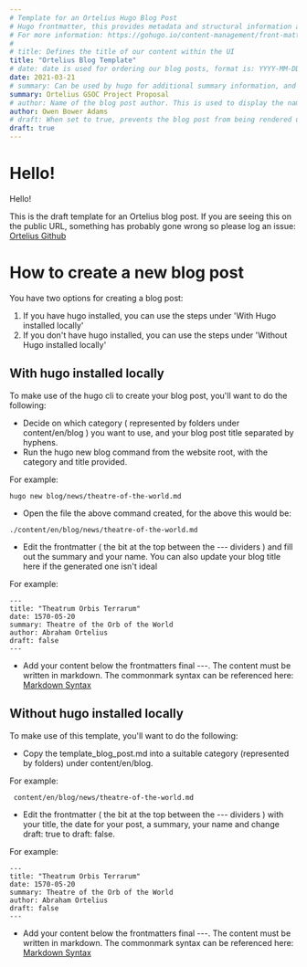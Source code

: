 ```yaml
---
# Template for an Ortelius Hugo Blog Post
# Hugo frontmatter, this provides metadata and structural information about our page
# For more information: https://gohugo.io/content-management/front-matter/
#
# title: Defines the title of our content within the UI
title: "Ortelius Blog Template" 
# date: date is used for ordering our blog posts, format is: YYYY-MM-DD
date: 2021-03-21
# summary: Can be used by hugo for additional summary information, and as the .Summary variable
summary: Ortelius GSOC Project Proposal
# author: Name of the blog post author. This is used to display the name ( or names ) at the top of a blog post
author: Owen Bower Adams
# draft: When set to true, prevents the blog post from being rendered unless running hugo serve -D 
draft: true
---
```


# Hello!
Hello! 

This is the draft template for an Ortelius blog post. If you are seeing this on the public URL, something has probably gone wrong so please log an issue: [Ortelius Github](https://github.com/ortelius/ortelius)

# How to create a new blog post
You have two options for creating a blog post:
1. If you have hugo installed, you can use the steps under 'With Hugo installed locally'
2. If you don't have hugo installed, you can use the steps under 'Without Hugo installed locally'

## With hugo installed locally
To make use of the hugo cli to create your blog post, you'll want to do the following:
- Decide on which category ( represented by folders under content/en/blog ) you want to use, and your blog post title separated by hyphens.
- Run the hugo new blog command from the website root, with the category and title provided. 

For example:
```
hugo new blog/news/theatre-of-the-world.md
```
- Open the file the above command created, for the above this would be:
```
./content/en/blog/news/theatre-of-the-world.md
```
- Edit the frontmatter ( the bit at the top between the --- dividers ) and fill out the summary and your name. You can also update your blog title here if the generated one isn't ideal

For example:
```
---
title: "Theatrum Orbis Terrarum" 
date: 1570-05-20
summary: Theatre of the Orb of the World
author: Abraham Ortelius
draft: false
---
```
- Add your content below the frontmatters final ---. The content must be written in markdown. The commonmark syntax can be referenced here: [Markdown Syntax](https://spec.commonmark.org/0.29/)



## Without hugo installed locally
To make use of this template, you'll want to do the following:
- Copy the template_blog_post.md into a suitable category (represented by folders) under content/en/blog. 

For example:
```
 content/en/blog/news/theatre-of-the-world.md
 ```
- Edit the frontmatter ( the bit at the top between the --- dividers ) with your title, the date for your post, a summary, your name and change draft: true to draft: false. 

For example:
```
---
title: "Theatrum Orbis Terrarum" 
date: 1570-05-20
summary: Theatre of the Orb of the World
author: Abraham Ortelius
draft: false
---
```

- Add your content below the frontmatters final ---. The content must be written in markdown. The commonmark syntax can be referenced here: [Markdown Syntax](https://spec.commonmark.org/0.29/)
